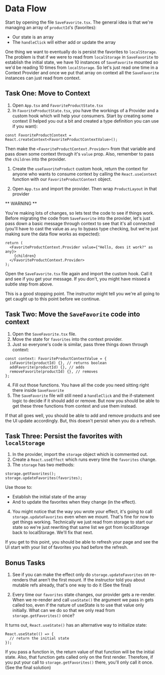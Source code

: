 # Data Flow

Start by opening the file `SaveFavorite.tsx`. The general idea is that we're managing an array of `productId`'s (favorites):

- Our state is an array
- The `handleClick` will either add or update the array

One thing we want to eventually do is persist the favorites to `localStorage`. The problem is that if we were to read from `localStorage` in `SaveFavorite` to establish the initial state, we have 10 instances of `SaveFavorite` mounted so we'd be reading 10 times from `localStorage`. So let's just read one time in a Context Provider and once we put that array on context all the `SaveFavorite` instances can just read from context.

## Task One: Move to Context

1. Open `App.tsx` and `FavoriteProductState.tsx`
2. In `FavoriteProductState.tsx`, you have the workings of a Provider and a custom hook which will help your consumers. Start by creating some context (I helped you out a bit and created a type definition you can use if you want):

```tsx
const FavoriteProductContext = React.createContext<FavoriteProductContextValue>();
```

Then make the `<FavoriteProductContext.Provider>` from that variable and pass down some context through it's `value` prop. Also, remember to pass the `children` into the provider.

1. Create the `useFavoriteProduct` custom hook, return the context for anyone who wants to consume context by calling the `React.useContext` function with our `FavoriteProductContext` object.

2. Open `App.tsx` and import the provider. Then wrap `ProductLayout` in that provider

** WARNING **

You're making lots of changes, so lets test the code to see if things work. Before migrating the code from `SaveFavorite` into the provider, let's just pass down a basic message through context to see that it's all connected (you'll have to cast the value as `any` to bypass type checking, but we're just making sure the data flow works as expected):

```tsx
return (
  <FavoriteProductContext.Provider value={"Hello, does it work?" as any}>
    {children}
  </FavoriteProductContext.Provider>
);
```

Open the `SaveFavorite.tsx` file again and import the custom hook. Call it and see if you get your message. If you don't, you might have missed a subtle step from above.

This is a good stopping point. The instructor might tell you we're all going to get caught up to this point before we continue.

## Task Two: Move the `SaveFavorite` code into context

1. Open the `SaveFavorite.tsx` file.
2. Move the state for `favorites` into the context provider.
3. Just so everyone's code is similar, pass three things down through context:

```tsx
const context: FavoriteProductContextValue = {
  isFavorite(productId) {}, // returns boolean
  addFavorite(productId) {}, // adds
  removeFavorite(productId) {}, // removes
};
```

4. Fill out those functions. You have all the code you need sitting right there inside `SaveFavorite`
5. The `SaveFavorite` file will still need a `handleClick` and the if-statement logic to decide if it should add or remove. But now you should be able to get these three functions from context and use them instead.

If that all goes well, you should be able to add and remove products and see the UI update accordingly. But, this doesn't persist when you do a refresh.

## Task Three: Persist the favorites with `localStorage`

1. In the provider, import the `storage` object which is commented out.
2. Create a `React.useEffect` which runs every time the `favorites` change.
3. The `storage` has two methods:

```tsx
storage.getFavorites();
storage.updateFavorites(favorites);
```

Use those to:

- Establish the initial state of the array
- And to update the favorites when they change (in the effect).

4. You might notice that the way you wrote your effect, it's going to call `storage.updateFavorites` even when we mount. That's fine for now to get things working. Technically we just read from storage to start our state so we're just rewriting that same list we got from localStorage back to localStorage. We'll fix that next.

If you get to this point, you should be able to refresh your page and see the UI start with your list of favorites you had before the refresh.

## Bonus Tasks

1. See if you can make the effect only do `storage.updateFavorites` on re-renders that aren't the first mount. If the instructor told you about mutable refs already, that's one way to do it (See the final)

2. Every time our `favorites` state changes, our provider gets a re-render. When we re-render and call `useState()` the argument we pass in gets called too, even if the nature of useState is to use that value only initially. What can we do so that we only read from `storage.getFavorites()` once?

It turns out, `React.useState()` has an alternative way to initialize state:

```tsx
React.useState(() => {
  // return the initial state
});
```

If you pass a function in, the return value of that function will be the initial state. Also, that function gets called only on the first render. Therefore, if you put your call to `storage.getFavorites()` there, you'll only call it once. (See the final solution)
